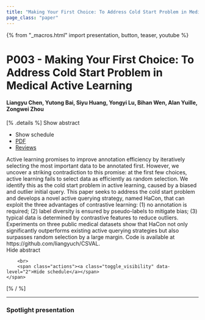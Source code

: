 ```yaml
---
title: "Making Your First Choice: To Address Cold Start Problem in Medical Active Learning"
page_class: "paper"
---
```


{% from "_macros.html" import presentation, button, teaser, youtube %}

# P003 - Making Your First Choice: To Address Cold Start Problem in Medical Active Learning

#### Liangyu Chen, Yutong Bai, Siyu Huang, Yongyi Lu, Bihan Wen, Alan Yuille, Zongwei Zhou

[% .details %]
<a class="toggle_visibility" data-selector=".abstract" data-level="3">Show abstract</a>
- <a class="toggle_visibility" data-selector=".schedule" data-level="3">Show schedule</a>
- <a href="https://openreview.net/pdf?id=5iSBMWm3ln">PDF</a>
- <a href="https://openreview.net/forum?id=5iSBMWm3ln">Reviews</a>

<p>
    <span class="abstract">
        Active learning promises to improve annotation efficiency by iteratively selecting the most important data to be annotated first. However, we uncover a striking contradiction to this promise: at the first few choices, active learning fails to select data as efficiently as random selection. We identify this as the cold start problem in active learning, caused by a biased and outlier initial query. This paper seeks to address the cold start problem and develops a novel active querying strategy, named HaCon, that can exploit the three advantages of contrastive learning: (1) no annotation is required; (2) label diversity is ensured by pseudo-labels to mitigate bias; (3) typical data is determined by contrastive features to reduce outliers. Experiments on three public medical datasets show that HaCon not only significantly outperforms existing active querying strategies but also surpasses random selection by a large margin. Code is available at https://github.com/liangyuch/CSVAL.
        <br>
        <span class="actions"><a class="toggle_visibility" data-level="2">Hide abstract</a></span>
    </span>
</p>

<p>
    <span class="schedule">
        
        <br>
        <span class="actions"><a class="toggle_visibility" data-level="2">Hide schedule</a></span>
    </span>
</p>
[% / %]

---


### Spotlight presentation
